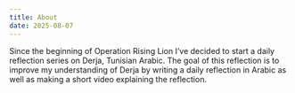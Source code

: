 ```yaml
---
title: About
date: 2025-08-07
---
```


Since the beginning of Operation Rising Lion I’ve decided to start a daily reflection series on Derja, Tunisian Arabic. The goal of this reflection is to improve my understanding of Derja by writing a daily reflection in Arabic as well as making a short video explaining the reflection.